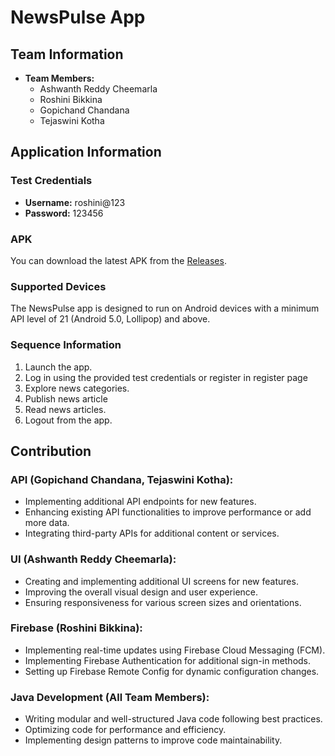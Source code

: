 # NewsPulse App

## Team Information

- **Team Members:**
  - Ashwanth Reddy Cheemarla
  - Roshini Bikkina
  - Gopichand Chandana
  - Tejaswini Kotha

## Application Information

### Test Credentials

- **Username:** roshini@123
- **Password:** 123456

### APK

You can download the latest APK from the [Releases](https://github.com/RoshiniNwmsu/Android-Project/wiki/Releases).

### Supported Devices

The NewsPulse app is designed to run on Android devices with a minimum API level of 21 (Android 5.0, Lollipop) and above.

### Sequence Information

1. Launch the app.
2. Log in using the provided test credentials or register in register page
4. Explore news categories.
5. Publish news article
6. Read news articles.
8. Logout from the app.

## Contribution

### API (Gopichand Chandana, Tejaswini Kotha):
- Implementing additional API endpoints for new features.
- Enhancing existing API functionalities to improve performance or add more data.
- Integrating third-party APIs for additional content or services.

### UI (Ashwanth Reddy Cheemarla):
- Creating and implementing additional UI screens for new features.
- Improving the overall visual design and user experience.
- Ensuring responsiveness for various screen sizes and orientations.

### Firebase (Roshini Bikkina):
- Implementing real-time updates using Firebase Cloud Messaging (FCM).
- Implementing Firebase Authentication for additional sign-in methods.
- Setting up Firebase Remote Config for dynamic configuration changes.

### Java Development (All Team Members):
- Writing modular and well-structured Java code following best practices.
- Optimizing code for performance and efficiency.
- Implementing design patterns to improve code maintainability.




